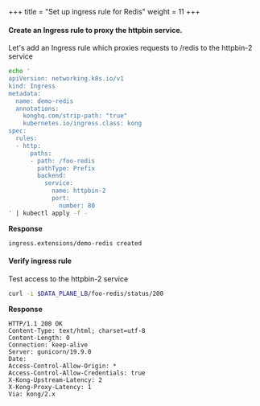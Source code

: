 +++
title = "Set up ingress rule for Redis"
weight = 11
+++


#### Create an Ingress rule to proxy the httpbin service.

Let's add an Ingress rule which proxies requests to /redis to the httpbin-2 service

```bash
echo '
apiVersion: networking.k8s.io/v1
kind: Ingress
metadata:
  name: demo-redis
  annotations:
    konghq.com/strip-path: "true"
    kubernetes.io/ingress.class: kong
spec:
  rules:
  - http:
      paths:
      - path: /foo-redis
        pathType: Prefix
        backend:
          service:
            name: httpbin-2
            port: 
              number: 80
' | kubectl apply -f -
```

**Response**

```
ingress.extensions/demo-redis created
```


#### Verify ingress rule

Test access to the httpbin-2 service

```bash
curl -i $DATA_PLANE_LB/foo-redis/status/200
```


**Response**

```
HTTP/1.1 200 OK
Content-Type: text/html; charset=utf-8
Content-Length: 0
Connection: keep-alive
Server: gunicorn/19.9.0
Date: 
Access-Control-Allow-Origin: *
Access-Control-Allow-Credentials: true
X-Kong-Upstream-Latency: 2
X-Kong-Proxy-Latency: 1
Via: kong/2.x
```
